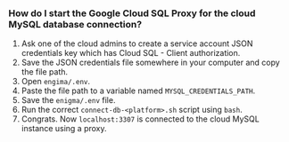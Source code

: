 
### How do I start the Google Cloud SQL Proxy for the cloud MySQL database connection? 

1. Ask one of the cloud admins to create a service account JSON credentials key which has Cloud SQL - Client authorization. 
2. Save the JSON credentials file somewhere in your computer and copy the file path.
3. Open `engima/.env`.
4. Paste the file path to a variable named `MYSQL_CREDENTIALS_PATH`.
5. Save the `enigma/.env` file. 
6. Run the correct `connect-db-<platform>.sh` script using `bash`. 
7. Congrats. Now `localhost:3307` is connected to the cloud MySQL instance using a proxy. 
